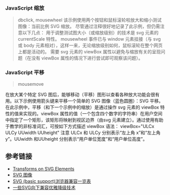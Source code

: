 ### JavaScript 缩放
> dbclick, mousewheel
该示例使用两个按钮和鼠标滚轮啦放大和缩小测试图像：当前比例 SVG 缩放。
尽管通过注释很好地记录了此示例，但仍需注意以下几点：
用于调整测试图大小（或缩放级别）的技术是 svg 元素的 currentScale 特性。
mousewheel 事件已与 window 元素挂接（与 svg 或 body 元素相对），这样一来，无论缩放级别如何，鼠标滚轮在整个网页上都是活动的。
需要 svg 元素的 viewBox 属性以避免与缩放有关的呈现问题（在没有 viewBox 属性的情况下进行尝试即可观察该问题）。
### JavaScript 平移
> mousemove

在放大某个特定 SVG 图后，能够移动（平移）图形以查看各种放大功能会很有用。以下示例使用箭头键来平移一个简单的 SVG 图像（蓝色圆圈）：SVG 平移。
在此示例中，平移（和下一个示例中的缩放）是通过操作 svg 元素的 viewBox 特性的值来实现的。viewBox 属性的值（一个包含四个数字的字符串）在用户空间中指定了一个矩形，该矩形将映射到视区边界（由svg 元素建立）。通过使用有助于教学的非标准词汇，可按如下方式描述 viewBox 语法：
viewBox="ULCx ULCy UUwidth UUheight"
注意 ULCx 和 ULCy 分别表示“左上角 x”和“左上角 y”。UUwidth 和UUheight 分别表示“用户单位宽度”和“用户单位高度”。


## 参考链接
* [Transforms on SVG Elements](https://css-tricks.com/transforms-on-svg-elements/)
* [SVG 图像](http://javascript.ruanyifeng.com/htmlapi/svg.html#)
* [SVG (basic support)浏览器兼容一览表](http://caniuse.mojijs.com/Home/Html/item/key/svg/index.html)
* [一些SVG向下兼容优雅降级技术](http://www.zhangxinxu.com/wordpress/2013/09/svg-fallbacks/)